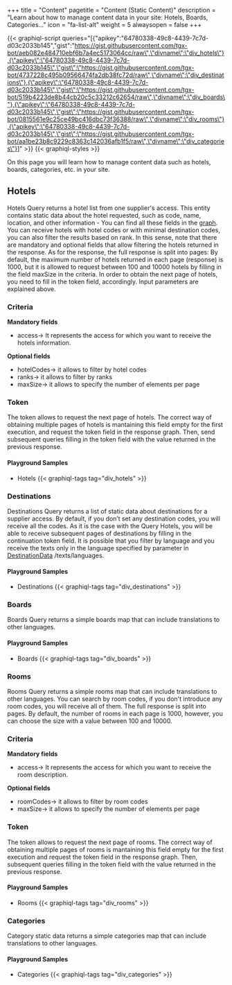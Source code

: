 +++
title = "Content"
pagetitle = "Content (Static Content)"
description = "Learn about how to manage content data in your site: Hotels, Boards, Categories..."
icon = "fa-list-alt"
weight = 5
alwaysopen = false
+++

{{< graphiql-script queries="[{\"apikey\":\"64780338-49c8-4439-7c7d-d03c2033b145\",\"gist\":\"https://gist.githubusercontent.com/tgx-bot/aeb082e484710ebf6b7a4ec5173064cc/raw\",\"divname\":\"div_hotels\"},{\"apikey\":\"64780338-49c8-4439-7c7d-d03c2033b145\",\"gist\":\"https://gist.githubusercontent.com/tgx-bot/4737228c495b09566474fa2db38fc72d/raw\",\"divname\":\"div_destinations\"},{\"apikey\":\"64780338-49c8-4439-7c7d-d03c2033b145\",\"gist\":\"https://gist.githubusercontent.com/tgx-bot/519b4223de8b44cb20c5c33212c62654/raw\",\"divname\":\"div_boards\"},{\"apikey\":\"64780338-49c8-4439-7c7d-d03c2033b145\",\"gist\":\"https://gist.githubusercontent.com/tgx-bot/0815561e9c25ce49bc416dbc73f36388/raw\",\"divname\":\"div_rooms\"},{\"apikey\":\"64780338-49c8-4439-7c7d-d03c2033b145\",\"gist\":\"https://gist.githubusercontent.com/tgx-bot/aa1be23b8c9229c8363c142036afb1f5/raw\",\"divname\":\"div_categories\"}]" >}}
{{< graphiql-styles >}}

On this page you will learn how to manage content data such as hotels, boards, categories, etc. in your site.

## Hotels

Hotels Query returns a hotel list from one supplier's access. This entity contains static data about the hotel requested, such as code, name, location, and other information - You can find all these fields in the [graph](https://api.travelgatex.com/). You can receive hotels with hotel codes or with minimal destination codes, you can also filter the results based on rank. In this sense, note that there are mandatory and optional fields that allow filtering the hotels returned in the response. 
As for the response, the full response is split into pages: By default, the maximum number of hotels returned in each page (response) is 1000, but it is allowed to request between 100 and 10000 hotels by filling in the field maxSize in the criteria. In order to obtain the next page of hotels, you need to fill in the token field, accordingly. Input parameters are explained above.

### Criteria
**Mandatory fields**  
- access-> It represents the access for which you want to receive the hotels information.  

**Optional fields**  
- hotelCodes-> it allows to filter by hotel codes  
- ranks-> it allows to filter by ranks  
- maxSize-> it allows to specify the number of elements per page  

### Token
The token allows to request the next page of hotels. The correct way of obtaining multiple pages of hotels is mantaining this field empty for the first execution, and request the token field in the response graph. Then, send subsequent queries filling in the token field with the value returned in the previous response.

#### Playground Samples

* Hotels
{{< graphiql-tags tag="div_hotels" >}}

### Destinations

Destinations Query returns a list of static data about destinations for a supplier access. By default, if you don’t set any destination codes, you will receive all the codes. As it is the case with the Query Hotels, you will be able to receive subsequent pages of destinations by filling in the continuation token field. It is possible that you filter by language and you receive the texts only in the language specified by parameter in [DestinationData](/hotelx/reference/objects/destinationdata/) /texts/languages.

#### Playground Samples

* Destinations
{{< graphiql-tags tag="div_destinations" >}}

### Boards

Boards Query returns a simple boards map that can include translations to other languages.

#### Playground Samples

* Boards
{{< graphiql-tags tag="div_boards" >}}

### Rooms

Rooms Query returns a simple rooms map that can include translations to other languages. You can search by room codes, if you don't introduce any room codes, you will receive all of them. The full response is split into pages. By default, the number of rooms in each page is 1000, however, you can choose the size with a value between 100 and 10000.

### Criteria
**Mandatory fields**  
- access-> It represents the access for which you want to receive the room description.  

**Optional fields**  
- roomCodes-> it allows to filter by room codes  
- maxSize-> it allows to specify the number of elements per page  

### Token
The token allows to request the next page of rooms. The correct way of obtaining multiple pages of rooms is mantaining this field empty for the first execution and request the token field in the response graph. Then, subsequent queries filling in the token field with the value returned in the previous response.

#### Playground Samples

* Rooms
{{< graphiql-tags tag="div_rooms" >}}

### Categories

Category static data returns a simple categories map that can include translations to other languages.

#### Playground Samples

* Categories
{{< graphiql-tags tag="div_categories" >}}
